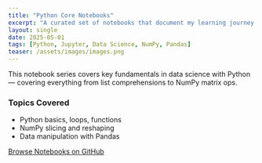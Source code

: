 ```yaml
---
title: "Python Core Notebooks"
excerpt: "A curated set of notebooks that document my learning journey through Python, NumPy, and Pandas."
layout: single
date: 2025-05-01
tags: [Python, Jupyter, Data Science, NumPy, Pandas]
teaser: /assets/images/images.png
---
```


This notebook series covers key fundamentals in data science with Python — covering everything from list comprehensions to NumPy matrix ops.

### Topics Covered
- Python basics, loops, functions
- NumPy slicing and reshaping
- Data manipulation with Pandas

[Browse Notebooks on GitHub](https://github.com/Ardit-Islami/python-notebooks)
